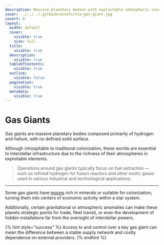 ```yaml
---
description: Massive planetary bodies with exploitable atmospheric resources.
cover: ../../../.gitbook/assets/tcw-gas-giant.jpg
coverY: 0
layout:
  width: default
  cover:
    visible: true
    size: full
  title:
    visible: true
  description:
    visible: true
  tableOfContents:
    visible: true
  outline:
    visible: false
  pagination:
    visible: true
  metadata:
    visible: true
---
```


# Gas Giants

Gas giants are massive planetary bodies composed primarily of hydrogen and helium, with no defined solid surface.

Although inhospitable to traditional colonization, these worlds are essential to interstellar infrastructure due to the richness of their atmospheres in exploitable elements.

> Operations around gas giants typically focus on fuel extraction — such as refined hydrogen for fusion reactors and other exotic gases used in various industrial and technological applications.

***

Some gas giants have [moons](planets-moons/) rich in minerals or suitable for colonization, turning them into centers of economic activity within a star system.

Additionally, certain gravitational or atmospheric anomalies can make these planets strategic points for trade, fleet transit, or even the development of hidden installations far from the oversight of interstellar powers.

{% hint style="success" %}
Access to and control over a key gas giant can mean the difference between a stable supply network and costly dependence on external providers.
{% endhint %}
